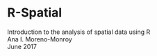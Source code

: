 # R-Spatial
Introduction to the analysis of spatial data using R 	<br>
Ana I. Moreno-Monroy <br>
June 2017


